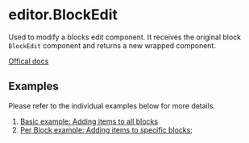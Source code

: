 # editor.BlockEdit

Used to modify a blocks edit component. It receives the original block `BlockEdit` component and returns a new wrapped component.

[Offical docs](https://wordpress.org/gutenberg/handbook/designers-developers/developers/filters/block-filters/#editor-blockedit)


## Examples

Please refer to the individual examples below for more details.

1. [Basic example: Adding items to all blocks](./examples/basic)
2. [Per Block example: Adding items to specific blocks](./examples/per-block);
